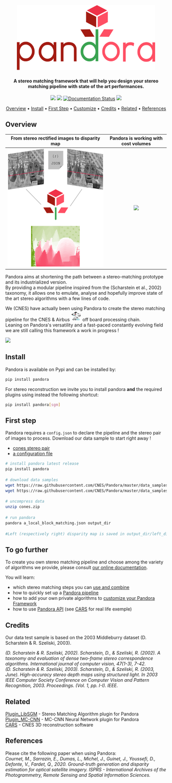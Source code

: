 <h1 align="center">
  <a href="https://pandora.readthedocs.io/?badge=latest"><img src="https://raw.githubusercontent.com/CNES/Pandora/master/doc/sources/Images/logo/logo_typo_large.png?inline=false" alt="Pandora Stereo Framework" width="432"></a>
</h1>

<h4 align="center">A stereo matching framework that will help you design your stereo matching pipeline with state of the art performances.</h4>

<p align="center">
  <a href="https://travis-ci.com/CNES/Pandora"><img src="https://travis-ci.com/CNES/Pandora.svg?branch=master"></a>
  <a href="https://codecov.io/gh/CNES/Pandora"><img src="https://codecov.io/gh/CNES/Pandora/branch/master/graph/badge.svg?token=IENWO02GB3"/></a>
  <a href='https://pandora.readthedocs.io/?badge=latest'><img src='https://readthedocs.org/projects/pandora/badge/?version=latest' alt='Documentation Status' /></a>
  <a href="https://opensource.org/licenses/Apache-2.0/"><img src="https://img.shields.io/badge/License-Apache%202.0-blue.svg"></a>
</p>

<p align="center">
  <a href="#overview">Overview</a> •
  <a href="#install">Install</a> •
  <a href="#firststep">First Step</a> •
  <a href="#customize">Customize</a> •
  <a href="#credits">Credits</a> •
  <a href="#related">Related</a> •
  <a href="#references">References</a>
</p>


## Overview

From stereo rectified images to disparity map  |  Pandora is working with cost volumes
:-------------------------:|:-------------------------:
![](https://raw.githubusercontent.com/CNES/Pandora/master/doc/sources/Images/schema_readme.png?inline=false)  |  ![](https://raw.githubusercontent.com/CNES/Pandora/master/doc/sources/Images/disparity3D_with_projected_dispartiry_color.gif)


Pandora aims at shortening the path between a stereo-matching prototype and its industrialized version.  
By providing a modular pipeline inspired from the (Scharstein et al., 2002) taxonomy, it allows one to emulate, analyse and hopefully improve state of the art stereo algorithms with a few lines of code. 

We (CNES) have actually been using Pandora to create the stereo matching pipeline for the CNES & Airbus <a href="https://co3d.cnes.fr/en/co3d-0"><img src="https://raw.githubusercontent.com/CNES/Pandora/master/doc/sources/Images/logo_co3D_cnes.jpg" width="32" height="32"/></a> off board processing chain.  
Leaning on Pandora's versatility and a fast-paced constantly evolving field we are still calling this framework a work in progress !

<img src="https://raw.githubusercontent.com/CNES/Pandora/master/doc/sources/Images/pandora_first_step_terminal.gif" width="500"/>

## Install

Pandora is available on Pypi and can be installed by:

```bash
pip install pandora
```

For stereo reconstruction we invite you to install pandora **and** the required plugins using instead the following shortcut:

```bash
pip install pandora[sgm]
```

## First step

Pandora requires a `config.json` to declare the pipeline and the stereo pair of images to process. 
Download our data sample to start right away ! 
- [cones stereo pair](https://raw.githubusercontent.com/CNES/Pandora/master/data_samples/images/cones.zip) 
- [a configuration file](https://raw.githubusercontent.com/CNES/Pandora/master/data_samples/json_conf_files/a_local_block_matching.json)

```bash
# install pandora latest release
pip install pandora

# download data samples
wget https://raw.githubusercontent.com/CNES/Pandora/master/data_samples/images/cones.zip  # input stereo pair
wget https://raw.githubusercontent.com/CNES/Pandora/master/data_samples/json_conf_files/a_local_block_matching.json # configuration file

# uncompress data
unzip cones.zip

# run pandora
pandora a_local_block_matching.json output_dir

#Left (respectively right) disparity map is saved in output_dir/left_disparity.tif (respectively output_dir/right_disparity.tif)
```

## To go further

To create you own stereo matching pipeline and choose among the variety of algorithms we provide, please consult [our online documentation](https://readthedocs.org/projects/pandora/badge/?version=latest).

You will learn:
- which stereo matching steps you can [use and combine](https://pandora.readthedocs.io/userguide/step_by_step.html)
- how to quickly set up a [Pandora pipeline](https://pandora.readthedocs.io/userguide/sequencing.html)
- how to add your own private algorithms to [customize your Pandora Framework](https://pandora.readthedocs.io/developer_guide/your_plugin.html)
- how to use [Pandora API](https://pandora.readthedocs.io/userguide/as_an_api.html) (see [CARS](https://github.com/CNES/CARS) for real life exemple)

## Credits

Our data test sample is based on the 2003 Middleburry dataset (D. Scharstein & R. Szeliski, 2003).

*(D. Scharstein & R. Szeliski, 2002). Scharstein, D., & Szeliski, R. (2002). A taxonomy and evaluation of dense two-frame stereo correspondence algorithms. International journal of computer vision, 47(1-3), 7-42.*  
*(D. Scharstein & R. Szeliski, 2003). Scharstein, D., & Szeliski, R. (2003, June). High-accuracy stereo depth maps using structured light. In 2003 IEEE Computer Society Conference on Computer Vision and Pattern Recognition, 2003. Proceedings. (Vol. 1, pp. I-I). IEEE.*

## Related

[Plugin_LibSGM](https://github.com/CNES/pandora_plugin_libsgm) - Stereo Matching Algorithm plugin for Pandora  
[Plugin_MC-CNN](https://github.com/CNES/pandora_plugin_mccnn) - MC-CNN Neural Network plugin for Pandora  
[CARS](https://github.com/CNES/CARS) - CNES 3D reconstruction software

## References

Please cite the following paper when using Pandora:   
*Cournet, M., Sarrazin, E., Dumas, L., Michel, J., Guinet, J., Youssefi, D., Defonte, V., Fardet, Q., 2020. Ground-truth generation and disparity estimation for optical satellite imagery. ISPRS - International Archives of the Photogrammetry, Remote Sensing and Spatial Information Sciences.*




